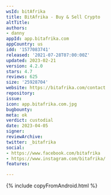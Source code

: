 ```yaml
---
wsId: bitAfrika
title: BitAfrika - Buy & Sell Crypto
altTitle: 
authors:
- danny
appId: app.bitafrika.com
appCountry: us
idd: '1577083741'
released: '2021-07-28T07:00:00Z'
updated: 2023-02-21
version: 4.2.0
stars: 4.7
reviews: 625
size: '25928704'
website: https://bitafrika.com/contact
repository: 
issue: 
icon: app.bitafrika.com.jpg
bugbounty: 
meta: ok
verdict: custodial
date: 2023-04-05
signer: 
reviewArchive: 
twitter: _bitafrika
social:
- https://www.facebook.com/bitafrika
- https://www.instagram.com/bitafrika/
features: 

---
```


{% include copyFromAndroid.html %}


